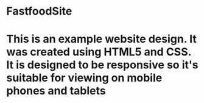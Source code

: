 # FastfoodSite
<h1>This is an example website design. It was created using HTML5 and CSS. It is designed to be responsive so it's suitable for viewing on mobile phones and tablets </h1>
